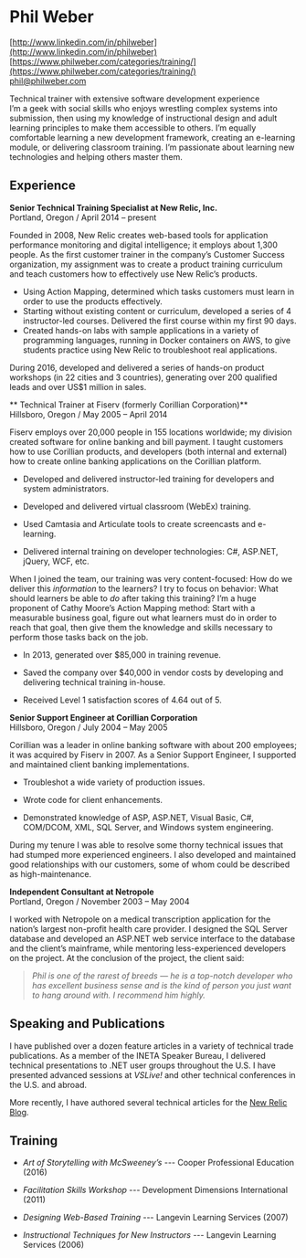 Phil Weber
==========

[http://www.linkedin.com/in/philweber](http://www.linkedin.com/in/philweber)  
[https://www.philweber.com/categories/training/](https://www.philweber.com/categories/training/)  
[phil@philweber.com](mailto:phil@philweber.com?subject=When+can+you+start?)

<div class="subhead">Technical trainer with extensive software development experience</div>
I’m a geek with social skills who enjoys wrestling complex systems into submission, then using my knowledge of instructional design and adult learning principles to make them accessible to others. I’m equally comfortable learning a new development framework, creating an e-learning module, or delivering classroom training. I’m passionate about learning new technologies and helping others master them. 

Experience
----------
**Senior Technical Training Specialist at New Relic, Inc.**  
Portland, Oregon / April 2014 – present 

Founded in 2008, New Relic creates web-based tools for application performance monitoring and digital intelligence; it employs about 1,300 people. As the first customer trainer in the company’s Customer Success organization, my assignment was to create a product training curriculum and teach customers how to effectively use New Relic’s products. 

* Using Action Mapping, determined which tasks customers must learn in order to use the products effectively. 
* Starting without existing content or curriculum, developed a series of 4 instructor-led courses. Delivered the first course within my first 90 days. 
* Created hands-on labs with sample applications in a variety of programming languages, running in Docker containers on AWS, to give students practice using New Relic to troubleshoot real applications. 

During 2016, developed and delivered a series of hands-on product workshops (in 22 cities and 3 countries), generating over 200 qualified leads and over US$1 million in sales. 

** Technical Trainer at Fiserv (formerly Corillian Corporation)**  
Hillsboro, Oregon / May 2005 – April 2014 

Fiserv employs over 20,000 people in 155 locations worldwide; my division created software for online banking and bill payment. I taught customers how to use Corillian products, and developers (both internal and external) how to create online banking applications on the Corillian platform. 

* Developed and delivered instructor-led training for developers and system administrators. 

* Developed and delivered virtual classroom (WebEx) training. 

* Used Camtasia and Articulate tools to create screencasts and e-learning. 

* Delivered internal training on developer technologies: C#, ASP.NET, jQuery, WCF, etc.

When I joined the team, our training was very content-focused: How do we deliver this _information_ to the learners? I try to focus on behavior: What should learners be able to _do_ after taking this training? I’m a huge proponent of Cathy Moore’s Action Mapping method: Start with a measurable business goal, figure out what learners must do in order to reach that goal, then give them the knowledge and skills necessary to perform those tasks back on the job. 

* In 2013, generated over $85,000 in training revenue. 

* Saved the company over $40,000 in vendor costs by developing and delivering technical training in-house.  

* Received Level 1 satisfaction scores of 4.64 out of 5. 

**Senior Support Engineer at Corillian Corporation**  
Hillsboro, Oregon / July 2004 – May 2005 

Corillian was a leader in online banking software with about 200 employees; it was acquired by Fiserv in 2007. As a Senior Support Engineer, I supported and maintained client banking implementations.  

* Troubleshot a wide variety of production issues. 

* Wrote code for client enhancements. 

* Demonstrated knowledge of ASP, ASP.NET, Visual Basic, C#, COM/DCOM, XML, SQL Server, and Windows system engineering. 

During my tenure I was able to resolve some thorny technical issues that had stumped more experienced engineers. I also developed and maintained good relationships with our customers, some of whom could be described as high-maintenance. 

**Independent Consultant at Netropole**  
Portland, Oregon / November 2003 – May 2004 

I worked with Netropole on a medical transcription application for the nation’s largest non-profit health care provider. I designed the SQL Server database and developed an ASP.NET web service interface to the database and the client’s mainframe, while mentoring less-experienced developers on the project. At the conclusion of the project, the client said: 

> _Phil is one of the rarest of breeds — he is a top-notch developer who has excellent business sense and is the kind of person you just want to hang around with. I recommend him highly._

Speaking and Publications
-------------------------
I have published over a dozen feature articles in a variety of technical trade publications. As a member of the INETA Speaker Bureau, I delivered technical presentations to .NET user groups throughout the U.S. I have presented advanced sessions at _VSLive!_ and other technical conferences in the U.S. and abroad. 

More recently, I have authored several technical articles for the [New Relic Blog](https://blog.newrelic.com/author/philweber/).

Training
--------
* _Art of Storytelling with McSweeney’s_ --- Cooper Professional Education (2016) 

* _Facilitation Skills Workshop_ --- Development Dimensions International (2011) 

* _Designing Web-Based Training_ --- Langevin Learning Services (2007) 

* _Instructional Techniques for New Instructors_ --- Langevin Learning Services (2006) 